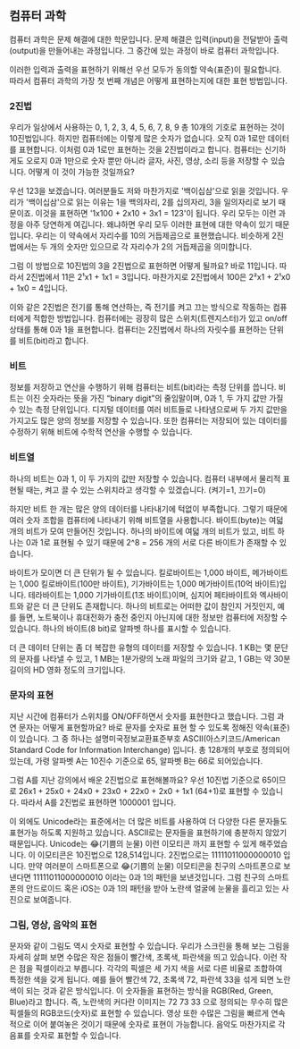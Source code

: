 ## 컴퓨터 과학

컴퓨터 과학은 문제 해결에 대한 학문입니다.
문제 해결은 입력(input)을 전달받아 출력(output)을 만들어내는 과정입니다.
그 중간에 있는 과정이 바로 컴퓨터 과학입니다. 

이러한 입력과 출력을 표현하기 위해선 우선 모두가 동의할 약속(표준)이 필요합니다.
따라서 컴퓨터 과학의 가장 첫 번째 개념은 어떻게 표현하는지에 대한 표현 방법입니다.


### 2진법

우리가 일상에서 사용하는 0, 1, 2, 3, 4, 5, 6, 7, 8, 9 총 10개의 기호로 표현하는 것이 10진법입니다.
하지만 컴퓨터에는 이렇게 많은 숫자가 없습니다. 오직 0과 1로만 데이터를 표현합니다.
이처럼 0과 1로만 표현하는 것을 2진법이라고 합니다.
컴퓨터는 신기하게도 오로지 0과 1만으로 숫자 뿐만 아니라 글자, 사진, 영상, 소리 등을 저장할 수 있습니다.
어떻게 이 것이 가능한 것일까요?

우선 123을 보겠습니다. 여러분들도 저와 마찬가지로 '백이십삼'으로 읽을 것입니다.
우리가 '백이십삼'으로 읽는 이유는 1을 백의자리, 2를 십의자리, 3을 일의자리로 보기 때문이죠.
이것을 표현하면 '1x100 + 2x10 + 3x1 = 123'이 됩니다.
우리 모두는 이런 과정을 아주 당연하게 여깁니다.
왜냐하면 우리 모두 이러한 표현에 대한 약속이 있기 때문입니다.
우리는 이 약속에서 자리수를 10의 거듭제곱으로 표현했습니다.
비슷하게 2진법에서는 두 개의 숫자만 있으므로 각 자리수가 2의 거듭제곱을 의미합니다.


그럼 이 방법으로 10진법의 3을 2진법으로 표현하면 어떻게 될까요?
바로 11입니다.
따라서 2진법에서 11은 2¹x1 + 1x1 = 3입니다.
마찬가지로 2진법에서 100은 2²x1 + 2¹x0 + 1x0 = 4입니다.

이와 같은 2진법은 전기를 통해 연산하는, 즉 전기를 켜고 끄는 방식으로 작동하는 컴퓨터에게 적합한 방법입니다.
컴퓨터에는 굉장히 많은 스위치(트렌지스터)가 있고 on/off 상태를 통해 0과 1을 표현합니다.
컴퓨터는 2진법에서 하나의 자릿수를 표현하는 단위를 비트(bit)라고 합니다.


### 비트

정보를 저장하고 연산을 수행하기 위해 컴퓨터는 비트(bit)라는 측정 단위를 씁니다. 
비트는 이진 숫자라는 뜻을 가진 “binary digit”의 줄임말이며, 0과 1, 두 가지 값만 가질 수 있는 측정 단위입니다. 
디지털 데이터를 여러 비트들로 나타냄으로써 두 가지 값만을 가지고도 많은 양의 정보를 저장할 수 있습니다. 
또한 컴퓨터는 저장되어 있는 데이터를 수정하기 위해 비트에 수학적 연산을 수행할 수 있습니다.


### 비트열

하나의 비트는 0과 1, 이 두 가지의 값만 저장할 수 있습니다. 
컴퓨터 내부에서 물리적 표현될 때는, 켜고 끌 수 있는 스위치라고 생각할 수 있겠습니다. (켜기=1, 끄기=0)

하지만 비트 한 개는 많은 양의 데이터를 나타내기에 턱없이 부족합니다. 그렇기 때문에 여러 숫자 조합을 컴퓨터에 나타내기 위해 비트열을 사용합니다. 
바이트(byte)는 여덟 개의 비트가 모여 만들어진 것입니다. 
하나의 바이트에 여덟 개의 비트가 있고, 비트 하나는 0과 1로 표현될 수 있기 때문에 2^8 = 256 개의 서로 다른 바이트가 존재할 수 있습니다.

바이트가 모이면 더 큰 단위가 될 수 있습니다. 킬로바이트는 1,000 바이트, 메가바이트는 1,000 킬로바이트(100만 바이트), 기가바이트는 1,000 메가바이트(10억 바이트)입니다. 
테라바이트는 1,000 기가바이트(1조 바이트)이며, 심지어 페타바이트와 엑사바이트와 같은 더 큰 단위도 존재합니다.
하나의 비트로는 어떠한 값이 참인지 거짓인지, 예를 들면, 노트북이나 휴대전화가 충전 중인지 아닌지에 대한 정보만 컴퓨터에 저장할 수 있습니다. 하나의 바이트(8 bit)로 알파벳 하나를 표시할 수 있습니다.

더 큰 데이터 단위는 좀 더 복잡한 유형의 데이터를 저장할 수 있습니다. 1 KB는 몇 문단의 문자를 나타낼 수 있고, 1 MB는 1분가량의 노래 파일의 크기와 같고, 1 GB는 약 30분 길이의 HD 영화 정도의 크기입니다.


### 문자의 표현

지난 시간에 컴퓨터가 스위치를 ON/OFF하면서 숫자를 표현한다고 했습니다.
그럼 과연 문자는 어떻게 표현할까요?
바로 문자를 숫자로 표현 할 수 있도록 정해진 약속(표준)이 있습니다.
그 중 하나는 설명미국정보교환표준부호 ASCII(아스키코드/American Standard Code for Information Interchange) 입니다.
총 128개의 부호로 정의되어 있는데, 가령 알파벳 A는 10진수 기준으로 65, 알파벳 B는 66로 되어있습니다.

그럼 A를 지난 강의에서 배운 2진법으로 표현해볼까요?
우선 10진법 기준으로 65이므로 26x1 + 25x0 + 24x0 + 23x0 + 22x0 + 2x0 + 1x1 (64+1)로 표현할 수 있습니다.
따라서 A를 2진법로 표현하면 1000001 입니다.

이 외에도 Unicode라는 표준에서는 더 많은 비트를 사용하여 더 다양한 다른 문자들도 표현가능 하도록 지원하고 있습니다. ASCII로는 문자들을 표현하기에 충분하지 않았기 때문입니다.
Unicode는 😂(기쁨의 눈물) 이런 이모티콘 까지 표현할 수 있게 해주었습니다. 이 이모티콘은 10진법으로 128,514입니다. 2진법으로는 11111011000000010 입니다.
만약 여러분이 스마트폰으로 😂(기쁨의 눈물) 이모티콘을 친구의 스마트폰으로 보낸다면 11111011000000010 이라는 0과 1의 패턴을 보낸것입니다.
그럼 친구의 스마트폰의 안드로이드 혹은 iOS는 0과 1의 패턴을 받아 노란색 얼굴에 눈물을 흘리고 있는 사진으로 보여줍니다.


### 그림, 영상, 음악의 표현

문자와 같이 그림도 역시 숫자로 표현할 수 있습니다.
우리가 스크린을 통해 보는 그림을 자세히 살펴 보면 수많은 작은 점들이 빨간색, 초록색, 파란색을 띄고 있습니다.
이런 작은 점을 픽셀이라고 부릅니다. 각각의 픽셀은 세 가지 색을 서로 다른 비율로 조합하여 특정한 색을 갖게 됩니다.
예를 들어 빨간색 72, 초록색 72, 파란색 33을 섞게 되면 노란색이 되는 것과 같은 방식입니다.
이 숫자들을 표현하는 방식을 RGB(Red, Green, Blue)라고 합니다. 
즉, 노란색의 커다란 이미지는 72 73 33 으로 정의되는 무수히 많은 픽셀들의 RGB코드(숫자)로 표현할 수 있습니다.
영상 또한 수많은 그림을 빠르게 연속적으로 이어 붙여놓은 것이기 때문에 숫자로 표현이 가능합니다.
음악도 마찬가지로 각 음표를 숫자로 표현할 수 있습니다.


